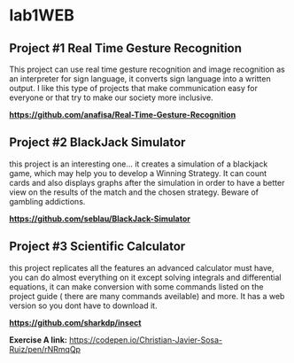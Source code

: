 # lab1WEB
## Project #1 Real Time Gesture Recognition
This project can use real time gesture recognition and image recognition as an interpreter for sign language, it converts sign language into a written output. I like this type of projects that make communication easy for everyone or that try to make our society more inclusive.

**https://github.com/anafisa/Real-Time-Gesture-Recognition**

## Project #2 BlackJack Simulator
this project is an interesting one... it creates a simulation of a blackjack game, which may help you to develop a Winning Strategy. It can count cards and also displays graphs after the simulation
in order to have a better view on the results of the match and the chosen strategy. Beware of gambling addictions.

**https://github.com/seblau/BlackJack-Simulator**

## Project #3 Scientific Calculator
this project replicates all the features an advanced calculator must have, you can do almost everything on it except solving integrals
and differential equations, it can make conversion with some commands listed on the project guide ( there are many commands aveilable)
and more. It has a web version so you dont have to download it.

**https://github.com/sharkdp/insect** 



**Exercise A link:** https://codepen.io/Christian-Javier-Sosa-Ruiz/pen/rNRmqQp
